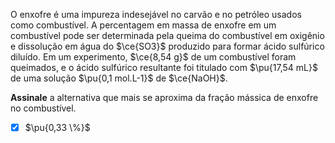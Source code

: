 O enxofre é uma impureza indesejável no carvão e no petróleo usados como combustível. A percentagem em massa de enxofre em um combustível pode ser determinada pela queima do combustível em oxigênio e dissolução em água do $\ce{SO3}$ produzido para formar ácido sulfúrico diluído. Em um experimento, $\ce{8,54 g}$ de um combustível foram queimados, e o ácido sulfúrico resultante foi titulado com $\pu{17,54 mL}$ de uma solução $\pu{0,1 mol.L-1}$ de $\ce{NaOH}$. 

**Assinale** a alternativa que mais se aproxima da fração mássica de enxofre no combustível.

- [x] $\pu{0,33 \%}$
